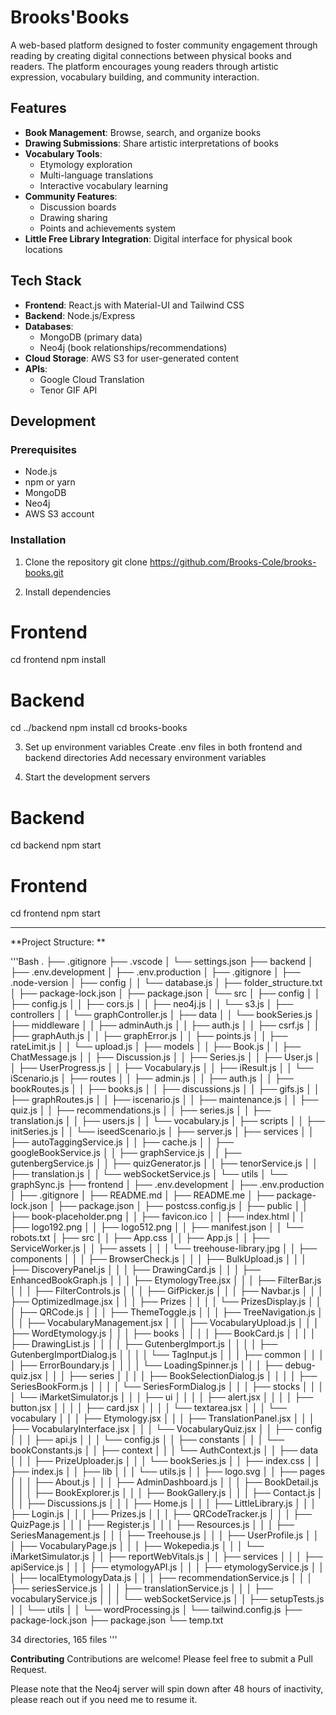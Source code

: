 # Brooks'Books

A web-based platform designed to foster community engagement through reading by creating digital connections between physical books and readers. The platform encourages young readers through artistic expression, vocabulary building, and community interaction.

## Features

- **Book Management**: Browse, search, and organize books
- **Drawing Submissions**: Share artistic interpretations of books
- **Vocabulary Tools**: 
  - Etymology exploration
  - Multi-language translations
  - Interactive vocabulary learning
- **Community Features**:
  - Discussion boards
  - Drawing sharing
  - Points and achievements system
- **Little Free Library Integration**: Digital interface for physical book locations

## Tech Stack

- **Frontend**: React.js with Material-UI and Tailwind CSS
- **Backend**: Node.js/Express
- **Databases**: 
  - MongoDB (primary data)
  - Neo4j (book relationships/recommendations)
- **Cloud Storage**: AWS S3 for user-generated content
- **APIs**: 
  - Google Cloud Translation
  - Tenor GIF API

## Development

### Prerequisites

- Node.js
- npm or yarn
- MongoDB
- Neo4j
- AWS S3 account

### Installation

1. Clone the repository
git clone https://github.com/Brooks-Cole/brooks-books.git

3. Install dependencies
# Frontend
cd frontend
npm install
# Backend
cd ../backend
npm install
cd brooks-books

3. Set up environment variables
Create .env files in both frontend and backend directories
Add necessary environment variables

4. Start the development servers
# Backend
cd backend
npm start
# Frontend
cd frontend
npm start


___________________
**Project Structure: **

'''Bash
.
├── .gitignore
├── .vscode
│   └── settings.json
├── backend
│   ├── .env.development
│   ├── .env.production
│   ├── .gitignore
│   ├── .node-version
│   ├── config
│   │   └── database.js
│   ├── folder_structure.txt
│   ├── package-lock.json
│   ├── package.json
│   └── src
│       ├── config
│       │   ├── config.js
│       │   ├── cors.js
│       │   ├── neo4j.js
│       │   └── s3.js
│       ├── controllers
│       │   └── graphController.js
│       ├── data
│       │   └── bookSeries.js
│       ├── middleware
│       │   ├── adminAuth.js
│       │   ├── auth.js
│       │   ├── csrf.js
│       │   ├── graphAuth.js
│       │   ├── graphError.js
│       │   ├── points.js
│       │   ├── rateLimit.js
│       │   └── upload.js
│       ├── models
│       │   ├── Book.js
│       │   ├── ChatMessage.js
│       │   ├── Discussion.js
│       │   ├── Series.js
│       │   ├── User.js
│       │   ├── UserProgress.js
│       │   ├── Vocabulary.js
│       │   ├── iResult.js
│       │   └── iScenario.js
│       ├── routes
│       │   ├── admin.js
│       │   ├── auth.js
│       │   ├── bookRoutes.js
│       │   ├── books.js
│       │   ├── discussions.js
│       │   ├── gifs.js
│       │   ├── graphRoutes.js
│       │   ├── iscenario.js
│       │   ├── maintenance.js
│       │   ├── quiz.js
│       │   ├── recommendations.js
│       │   ├── series.js
│       │   ├── translation.js
│       │   ├── users.js
│       │   └── vocabulary.js
│       ├── scripts
│       │   ├── initSeries.js
│       │   └── iseedScenario.js
│       ├── server.js
│       ├── services
│       │   ├── autoTaggingService.js
│       │   ├── cache.js
│       │   ├── googleBookService.js
│       │   ├── graphService.js
│       │   ├── gutenbergService.js
│       │   ├── quizGenerator.js
│       │   ├── tenorService.js
│       │   ├── translation.js
│       │   └── webSocketService.js
│       └── utils
│           └── graphSync.js
├── frontend
│   ├── .env.development
│   ├── .env.production
│   ├── .gitignore
│   ├── README.md
│   ├── README.me
│   ├── package-lock.json
│   ├── package.json
│   ├── postcss.config.js
│   ├── public
│   │   ├── book-placeholder.png
│   │   ├── favicon.ico
│   │   ├── index.html
│   │   ├── logo192.png
│   │   ├── logo512.png
│   │   ├── manifest.json
│   │   └── robots.txt
│   ├── src
│   │   ├── App.css
│   │   ├── App.js
│   │   ├── ServiceWorker.js
│   │   ├── assets
│   │   │   └── treehouse-library.jpg
│   │   ├── components
│   │   │   ├── BrowserCheck.js
│   │   │   ├── BulkUpload.js
│   │   │   ├── DiscoveryPanel.js
│   │   │   ├── DrawingCard.js
│   │   │   ├── EnhancedBookGraph.js
│   │   │   ├── EtymologyTree.jsx
│   │   │   ├── FilterBar.js
│   │   │   ├── FilterControls.js
│   │   │   ├── GifPicker.js
│   │   │   ├── Navbar.js
│   │   │   ├── OptimizedImage.jsx
│   │   │   ├── Prizes
│   │   │   │   └── PrizesDisplay.js
│   │   │   ├── QRCode.js
│   │   │   ├── ThemeToggle.js
│   │   │   ├── TreeNavigation.js
│   │   │   ├── VocabularyManagement.jsx
│   │   │   ├── VocabularyUpload.js
│   │   │   ├── WordEtymology.js
│   │   │   ├── books
│   │   │   │   ├── BookCard.js
│   │   │   │   ├── DrawingList.js
│   │   │   │   ├── GutenbergImport.js
│   │   │   │   ├── GutenbergImportDialog.js
│   │   │   │   └── TagInput.js
│   │   │   ├── common
│   │   │   │   ├── ErrorBoundary.js
│   │   │   │   └── LoadingSpinner.js
│   │   │   ├── debug-quiz.jsx
│   │   │   ├── series
│   │   │   │   ├── BookSelectionDialog.js
│   │   │   │   ├── SeriesBookForm.js
│   │   │   │   └── SeriesFormDialog.js
│   │   │   ├── stocks
│   │   │   │   └── iMarketSimulator.js
│   │   │   ├── ui
│   │   │   │   ├── alert.jsx
│   │   │   │   ├── button.jsx
│   │   │   │   ├── card.jsx
│   │   │   │   └── textarea.jsx
│   │   │   └── vocabulary
│   │   │       ├── Etymology.jsx
│   │   │       ├── TranslationPanel.jsx
│   │   │       ├── VocabularyInterface.jsx
│   │   │       └── VocabularyQuiz.jsx
│   │   ├── config
│   │   │   ├── api.js
│   │   │   └── config.js
│   │   ├── constants
│   │   │   └── bookConstants.js
│   │   ├── context
│   │   │   └── AuthContext.js
│   │   ├── data
│   │   │   ├── PrizeUploader.js
│   │   │   └── bookSeries.js
│   │   ├── index.css
│   │   ├── index.js
│   │   ├── lib
│   │   │   └── utils.js
│   │   ├── logo.svg
│   │   ├── pages
│   │   │   ├── About.js
│   │   │   ├── AdminDashboard.js
│   │   │   ├── BookDetail.js
│   │   │   ├── BookExplorer.js
│   │   │   ├── BookGallery.js
│   │   │   ├── Contact.js
│   │   │   ├── Discussions.js
│   │   │   ├── Home.js
│   │   │   ├── LittleLibrary.js
│   │   │   ├── Login.js
│   │   │   ├── Prizes.js
│   │   │   ├── QRCodeTracker.js
│   │   │   ├── QuizPage.js
│   │   │   ├── Register.js
│   │   │   ├── Resources.js
│   │   │   ├── SeriesManagement.js
│   │   │   ├── Treehouse.js
│   │   │   ├── UserProfile.js
│   │   │   ├── VocabularyPage.js
│   │   │   ├── Wokepedia.js
│   │   │   └── iMarketSimulator.js
│   │   ├── reportWebVitals.js
│   │   ├── services
│   │   │   ├── apiService.js
│   │   │   ├── etymologyAPI.js
│   │   │   ├── etymologyService.js
│   │   │   ├── localEtymologyData.js
│   │   │   ├── recommendationService.js
│   │   │   ├── seriesService.js
│   │   │   ├── translationService.js
│   │   │   ├── vocabularyService.js
│   │   │   └── webSocketService.js
│   │   ├── setupTests.js
│   │   └── utils
│   │       └── wordProcessing.js
│   └── tailwind.config.js
├── package-lock.json
├── package.json
└── temp.txt

34 directories, 165 files
'''

**Contributing**
Contributions are welcome! Please feel free to submit a Pull Request.

Please note that the Neo4j server will spin down after 48 hours of inactivity, please reach out if you need me to resume it.
